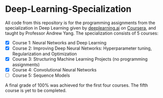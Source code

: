 # Deep-Learning-Specialization
All code from this repository is for the programming assignments from the specialization in Deep Learning given by [deeplearning.ai](https://www.deeplearning.ai/) on [Coursera](https://www.coursera.org/specializations/deep-learning?skipBrowseRedirect=true), and taught by Professor Andrew Yang.  The specialization consists of 5 courses:
- [x] Course 1: Neural Networks and Deep Learning  
- [x] Course 2: Improving Deep Neural Networks: Hyperparameter tuning, Regularization and Optimization
- [x] Course 3: Structuring Machine Learning Projects (no programming assignments)
- [x] Course 4: Convolutional Neural Networks
- [ ] Course 5: Sequence Models  

A final grade of 100% was achieved for the first four courses. The fifth course is yet to be completed.
